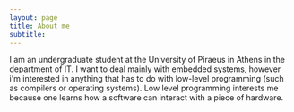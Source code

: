 ```yaml
---
layout: page
title: About me
subtitle: 
---
```


I am an undergraduate student at the University of Piraeus in Athens in the department of IT. I want to deal mainly with embedded systems, however i'm interested in anything that has to do with low-level programming (such as compilers or operating systems). Low level programming interests me because one learns how a software can interact with a piece of hardware.

